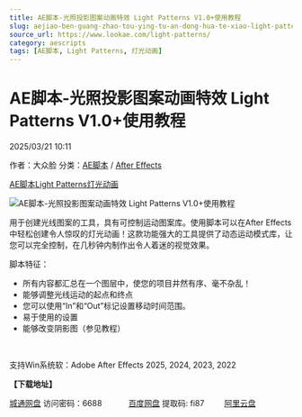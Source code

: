 ```yaml
---
title: AE脚本-光照投影图案动画特效 Light Patterns V1.0+使用教程
slug: aejiao-ben-guang-zhao-tou-ying-tu-an-dong-hua-te-xiao-light-patterns-v1-0-shi-yong-jiao-cheng
source_url: https://www.lookae.com/light-patterns/
category: aescripts
tags: [AE脚本, Light Patterns, 灯光动画]
---
```

# AE脚本-光照投影图案动画特效 Light Patterns V1.0+使用教程

2025/03/21 10:11

作者：大众脸
分类：[AE脚本](https://www.lookae.com/after-effects/aescripts/) / [After Effects](https://www.lookae.com/after-effects/)

[AE脚本](https://www.lookae.com/tag/ae%e8%84%9a%e6%9c%ac/)[Light Patterns](https://www.lookae.com/tag/light-patterns/)[灯光动画](https://www.lookae.com/tag/%e7%81%af%e5%85%89%e5%8a%a8%e7%94%bb/)

![AE脚本-光照投影图案动画特效 Light Patterns V1.0+使用教程](https://www.lookae.com/wp-content/uploads/2025/03/Light-Patterns.jpg "AE脚本-光照投影图案动画特效 Light Patterns V1.0+使用教程-LookAE.com")

用于创建光线图案的工具，具有可控制运动图案库。使用脚本可以在After Effects中轻松创建令人惊叹的灯光动画！这款功能强大的工具提供了动态运动模式库，让您可以完全控制，在几秒钟内制作出令人着迷的视觉效果。

脚本特征：

* 所有内容都汇总在一个图层中，使您的项目井然有序、毫不杂乱！
* 能够调整光线运动的起点和终点
* 您可以使用“In”和“Out”标记设置移动时间范围。
* 易于使用的设置
* 能够改变阴影图（参见教程）

[﻿](http://cloud.video.taobao.com/play/u/null/p/1/e/6/t/1/512511048909.mp4)

支持Win系统软：Adobe After Effects 2025, 2024, 2023, 2022

**【下载地址】**

[城通网盘](https://url70.ctfile.com/f/2827370-1480549918-9d41c4?p=4431) 访问密码：6688            [百度网盘](https://pan.baidu.com/s/1DZ03vEyTp8B2zkM76qnVAQ?pwd=fi87) 提取码: fi87         [阿里云盘](https://www.alipan.com/s/ondjCjhFRzF)
